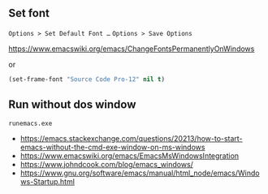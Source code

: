 ## Set font

`Options > Set Default Font …`
`Options > Save Options`

https://www.emacswiki.org/emacs/ChangeFontsPermanentlyOnWindows

or

```lisp
(set-frame-font "Source Code Pro-12" nil t)
```

## Run without dos window

`runemacs.exe`

- https://emacs.stackexchange.com/questions/20213/how-to-start-emacs-without-the-cmd-exe-window-on-ms-windows
- https://www.emacswiki.org/emacs/EmacsMsWindowsIntegration
- https://www.johndcook.com/blog/emacs_windows/
- https://www.gnu.org/software/emacs/manual/html_node/emacs/Windows-Startup.html